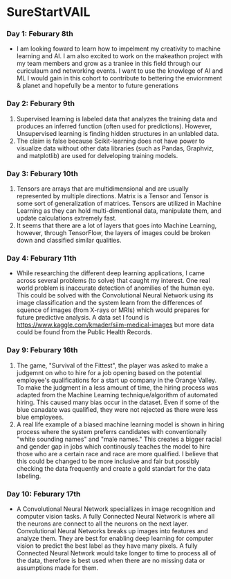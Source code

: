 # SureStartVAIL
### Day 1: Feburary 8th
- I am looking foward to learn how to impelment my creativity to machine learning and AI. I am also excited to work on the makeathon project with my team members and grow as a traniee in this field through our curiculaum and networking events. I want to use the knowlege of AI and ML I would gain in this cohort to contribute to bettering the enviornment & planet and hopefully be a mentor to future generations
### Day 2: Feburary 9th
1. Supervised learning is labeled data that analyzes the training data and produces an inferred function (often used for predictions). However, Unsupervised learning is finding hidden structures in an unlabled data. 
2. The claim is false because Scikit-learning does not have power to visualize data without other data libraries (such as Pandas, Graphviz, and matplotlib) are used for delveloping training models.
### Day 3: Feburary 10th
1. Tensors are arrays that are multidimensional and are usually represented by multiple directions. Matrix is a Tensor and Tensor is some sort of generalization of matrices. Tensors are utilized in Machine Learning as they can hold multi-dimentional data, manipulate them, and update calculations extremely fast. 
2. It seems that there are a lot of layers that goes into Machine Learning, however, through TensorFlow, the layers of images could be broken down and classified similar qualities. 
### Day 4: Feburary 11th
- While researching the different deep learning applications, I came across several problems (to solve) that caught my interest. One real world problem is inaccurate detection of anomilies of the human eye. This could be solved with the Convolutional Neural Network using its image classification and the system learn from the differences of squence of images (from X-rays or MRIs) which would prepares for future predictive analysis. A data set I found is https://www.kaggle.com/kmader/siim-medical-images but more data could be found from the Public Health Records. 
### Day 9: Feburary 16th
1. The game, "Survival of the Fittest", the player was asked to make a judgemnt on who to hire for a job opening based on the potential employee's qualifications for a start up company in the Orange Valley. To make the judgment in a less amount of time, the hiring process was adapted from the Machine Learning technique/algorithm of automated hiring. This caused many bias occur in the dataset. Even if some of the blue canadate was qualified, they were not rejected as there were less blue employees. 
2. A real life example of a biased machine learning model is shown in hiring process where the system preferrs candidates with conventionally "white sounding names" and "male names." This creates a bigger racial and gender gap in jobs which continously teaches the model to hire those who are a certain race and race are more qualified. I believe that this could be changed to be more inclusive and fair but possibly checking the data frequently and create a gold standart for the data labeling.
### Day 10: Feburary 17th
- A Convolutional Neural Network speciallizes in image recognition and computer vision tasks. A fully Connected Neural Network is where all the neurons are connect to all the neurons on the next layer. Convolutional Neural Networks breaks up images into features and analyze them. They are best for enabling deep learning for computer vision to predict the best label as they have many pixels. A fully Connected Neural Network would take longer to time to process all of the data, therefore is best used when there are no missing data or assumptions made for them.
